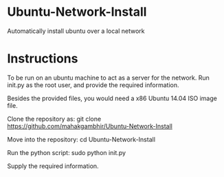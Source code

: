 # Ubuntu-Network-Install
Automatically install ubuntu over a local network


# Instructions 
To be run on an ubuntu machine to act as a server for the network.
Run init.py as the root user, and provide the required information.

Besides the provided files, you would need a x86 Ubuntu 14.04 ISO image file.

Clone the repository as:
git clone https://github.com/mahakgambhir/Ubuntu-Network-Install

Move into the repository:
cd Ubuntu-Network-Install

Run the python script:
sudo python init.py

Supply the required information.
